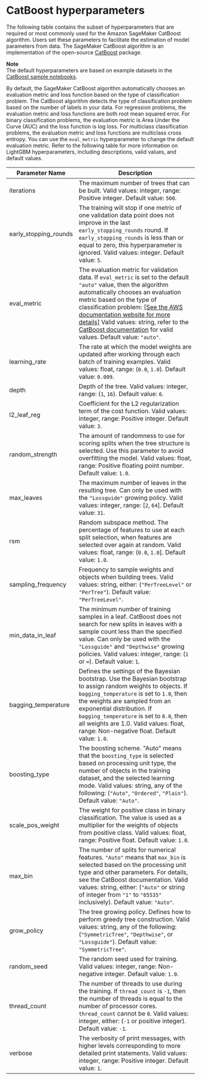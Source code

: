 # CatBoost hyperparameters<a name="catboost-hyperparameters"></a>

The following table contains the subset of hyperparameters that are required or most commonly used for the Amazon SageMaker CatBoost algorithm\. Users set these parameters to facilitate the estimation of model parameters from data\. The SageMaker CatBoost algorithm is an implementation of the open\-source [CatBoost](https://github.com/catboost/catboost) package\.

**Note**  
The default hyperparameters are based on example datasets in the [CatBoost sample notebooks](catboost.md#catboost-sample-notebooks)\.

By default, the SageMaker CatBoost algorithm automatically chooses an evaluation metric and loss function based on the type of classification problem\. The CatBoost algorithm detects the type of classification problem based on the number of labels in your data\. For regression problems, the evaluation metric and loss functions are both root mean squared error\. For binary classification problems, the evaluation metric is Area Under the Curve \(AUC\) and the loss function is log loss\. For multiclass classification problems, the evaluation metric and loss functions are multiclass cross entropy\. You can use the `eval_metric` hyperparameter to change the default evaluation metric\. Refer to the following table for more information on LightGBM hyperparameters, including descriptions, valid values, and default values\.


| Parameter Name | Description | 
| --- | --- | 
| iterations |  The maximum number of trees that can be built\. Valid values: integer, range: Positive integer\. Default value: `500`\.  | 
| early\_stopping\_rounds |  The training will stop if one metric of one validation data point does not improve in the last `early_stopping_rounds` round\. If `early_stopping_rounds` is less than or equal to zero, this hyperparameter is ignored\. Valid values: integer\. Default value: `5`\.  | 
| eval\_metric |  The evaluation metric for validation data\. If `eval_metric` is set to the default `"auto"` value, then the algorithm automatically chooses an evaluation metric based on the type of classification problem: [\[See the AWS documentation website for more details\]](http://docs.aws.amazon.com/sagemaker/latest/dg/catboost-hyperparameters.html) Valid values: string, refer to the [CatBoost documentation](https://catboost.ai/en/docs/references/eval-metric__supported-metrics) for valid values\. Default value: `"auto"`\.  | 
| learning\_rate |  The rate at which the model weights are updated after working through each batch of training examples\. Valid values: float, range: \(`0.0`, `1.0`\)\. Default value: `0.009`\.  | 
| depth |  Depth of the tree\. Valid values: integer, range: \(`1`, `16`\)\. Default value: `6`\.  | 
| l2\_leaf\_reg |  Coefficient for the L2 regularization term of the cost function\. Valid values: integer, range: Positive integer\. Default value: `3`\.  | 
| random\_strength |  The amount of randomness to use for scoring splits when the tree structure is selected\. Use this parameter to avoid overfitting the model\. Valid values: float, range: Positive floating point number\. Default value: `1.0`\.  | 
| max\_leaves |  The maximum number of leaves in the resulting tree\. Can only be used with the `"Lossguide"` growing policy\. Valid values: integer, range: \[`2`, `64`\]\. Default value: `31`\.  | 
| rsm |  Random subspace method\. The percentage of features to use at each split selection, when features are selected over again at random\. Valid values: float, range: \(`0.0`, `1.0`\]\. Default value: `1.0`\.  | 
| sampling\_frequency |  Frequency to sample weights and objects when building trees\. Valid values: string, either: \(`"PerTreeLevel"` or `"PerTree"`\)\. Default value: `"PerTreeLevel"`\.  | 
| min\_data\_in\_leaf |  The minimum number of training samples in a leaf\. CatBoost does not search for new splits in leaves with a sample count less than the specified value\. Can only be used with the `"Lossguide"` and `"Depthwise"` growing policies\. Valid values: integer, range: \(`1` or `∞`\)\. Default value: `1`\.  | 
| bagging\_temperature |  Defines the settings of the Bayesian bootstrap\. Use the Bayesian bootstrap to assign random weights to objects\. If `bagging_temperature` is set to `1.0`, then the weights are sampled from an exponential distribution\. If `bagging_temperature` is set to `0.0`, then all weights are 1\.0\. Valid values: float, range: Non\-negative float\. Default value: `1.0`\.  | 
| boosting\_type |  The boosting scheme\. "Auto" means that the `boosting_type` is selected based on processing unit type, the number of objects in the training dataset, and the selected learning mode\. Valid values: string, any of the following: \(`"Auto"`, `"Ordered"`, `"Plain"`\)\. Default value: `"Auto"`\.  | 
| scale\_pos\_weight |  The weight for positive class in binary classification\. The value is used as a multiplier for the weights of objects from positive class\. Valid values: float, range: Positive float\. Default value: `1.0`\.  | 
| max\_bin |  The number of splits for numerical features\. `"Auto"` means that `max_bin` is selected based on the processing unit type and other parameters\. For details, see the CatBoost documentation\. Valid values: string, either: \(`"Auto"` or string of integer from `"1"` to `"65535"` inclusively\)\. Default value: `"Auto"`\.  | 
| grow\_policy |  The tree growing policy\. Defines how to perform greedy tree construction\. Valid values: string, any of the following: \(`"SymmetricTree"`, `"Depthwise"`, or `"Lossguide"`\)\. Default value: `"SymmetricTree"`\.  | 
| random\_seed |  The random seed used for training\. Valid values: integer, range: Non\-negative integer\. Default value: `1.0`\. | 
| thread\_count |  The number of threads to use during the training\. If `thread_count` is `-1`, then the number of threads is equal to the number of processor cores\. `thread_count` cannot be `0`\. Valid values: integer, either: \(`-1` or positive integer\)\. Default value: `-1`\.  | 
| verbose |  The verbosity of print messages, with higher levels corresponding to more detailed print statements\. Valid values: integer, range: Positive integer\. Default value: `1`\.  | 